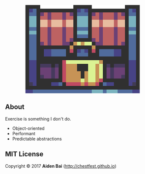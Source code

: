 <html><a href="https://chestfest.github.io/" target="_blank"><div align="center"><img src="/Display/Images/ChestFest.gif" style="w3-image" id="img" alt="Chest"></div></a></html>

## About
Exercise is something I don't do.

- Object-oriented
- Performant
- Predictable abstractions

## MIT License
Copyright © 2017 **Aiden Bai** (http://chestfest.github.io)

